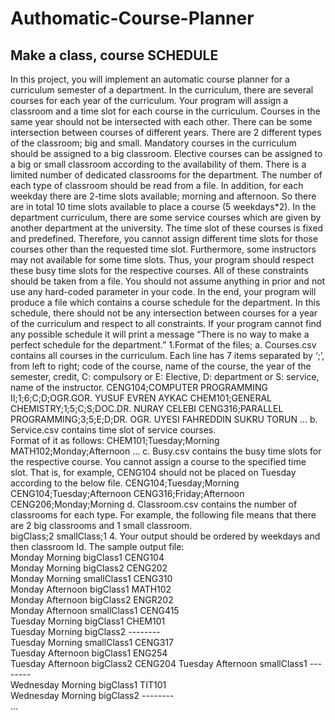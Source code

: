 # Authomatic-Course-Planner
Make a class, course SCHEDULE
----------------------------------------------
In this project, you will implement an automatic course planner for a curriculum semester of a department. 
In the curriculum, there are several courses for each year of the curriculum. Your program will assign a 
classroom and a time slot for each course in the curriculum. Courses in the same year should not be intersected 
with each other. There can be some intersection between courses of different years. 
There are 2 different types of the classroom; big and small. Mandatory courses in the curriculum should be assigned 
to a big classroom. Elective courses can be assigned to a big or small classroom according to the availability of them.
There is a limited number of dedicated classrooms for the department. The number of each type of classroom should be 
read from a file. In addition, for each weekday there are 2-time slots available; morning and afternoon. So there are 
in total 10 time slots available to place a course (5 weekdays*2). 
In the department curriculum, there are some service courses which are given by another department at the university. 
The time slot of these courses is fixed and predefined. Therefore, you cannot assign different time slots for those 
courses other than the requested time slot. Furthermore, some instructors may not available for some time slots. 
Thus, your program should respect these busy time slots for the respective courses.  All of these constraints should 
be taken from a file. You should not assume anything in prior and not use any hard-coded parameter in your code. 
In the end, your program will produce a file which contains a course schedule for the department. In this schedule, 
there should not be any intersection between courses for a year of the curriculum and respect to all constraints. 
If your program cannot find any possible schedule it will print a message “There is no way to make a perfect 
schedule for the department.” 
1.Format of the files; 
a. Courses.csv contains all courses in the curriculum. Each line has 7 items separated by ‘;’, from left to right; code of the course, name of the course, the year of the semester, credit, C: compulsory or E: Elective, D: department or S: service, name of the instructor. 
CENG104;COMPUTER PROGRAMMING II;1;6;C;D;OGR.GOR. YUSUF EVREN AYKAC 
CHEM101;GENERAL CHEMISTRY;1;5;C;S;DOC.DR. NURAY CELEBI 
CENG316;PARALLEL PROGRAMMING;3;5;E;D;DR. OGR. UYESI FAHREDDIN SUKRU TORUN … 
b. Service.csv contains time slot of service courses.  
Format of it as follows: 
CHEM101;Tuesday;Morning 
MATH102;Monday;Afternoon … 
c. Busy.csv contains the busy time slots for the respective course. You cannot assign a course to the specified time slot. That is, for example, 
CENG104 should not be placed on Tuesday according to the below file. 
CENG104;Tuesday;Morning 
CENG104;Tuesday;Afternoon 
CENG316;Friday;Afternoon 
CENG206;Monday;Morning 
d. Classroom.csv contains the number of classrooms for each type. For example, the following file means that there are 2 big classrooms and 1 small classroom.  
bigClass;2 
smallClass;1 
4. Your output should be ordered by weekdays and then classroom Id. 
The sample output file:  
Monday Morning bigClass1 CENG104  
Monday Morning bigClass2 CENG202  
Monday Morning smallClass1 CENG310  
Monday Afternoon bigClass1 MATH102  
Monday Afternoon bigClass2 ENGR202  
Monday Afternoon smallClass1 CENG415  
Tuesday Morning bigClass1 CHEM101  
Tuesday Morning bigClass2 --------  
Tuesday Morning smallClass1 CENG317  
Tuesday Afternoon bigClass1 ENG254  
Tuesday Afternoon bigClass2 CENG204 
Tuesday Afternoon smallClass1 --------  
Wednesday Morning bigClass1 TIT101  
Wednesday Morning bigClass2 --------  
… 
